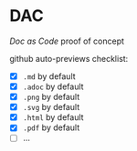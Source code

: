 # DAC
*Doc as Code* proof of concept

github auto-previews checklist:
- [x] `.md` by default
- [x] `.adoc` by default
- [x] `.png` by default
- [x] `.svg` by default
- [x] `.html` by default
- [x] `.pdf` by default
- [ ] ...
